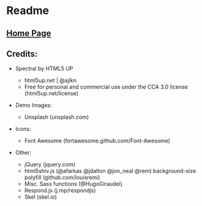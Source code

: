 # Readme

## [Home Page](https://trungvuh.github.io/TV/)



## Credits:

* Spectral by HTML5 UP

  - html5up.net | @ajlkn
  - Free for personal and commercial use under the CCA 3.0 license (html5up.net/license)


* Demo Images:

	- Unsplash (unsplash.com)


* Icons:

	- Font Awesome (fortawesome.github.com/Font-Awesome)


* Other:

	- jQuery (jquery.com)
	- html5shiv.js (@afarkas @jdalton @jon_neal @rem) background-size polyfill (github.com/louisremi)
	- Misc. Sass functions (@HugoGiraudel)
	- Respond.js (j.mp/respondjs)
	- Skel (skel.io)

